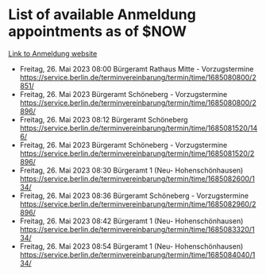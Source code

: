 # List of available Anmeldung appointments as of $NOW
[Link to Anmeldung website](https://service.berlin.de/terminvereinbarung/termin/tag.php?termin=1&anliegen[]=120686&dienstleisterlist=122210,122217,327316,122219,327312,122227,327314,122231,327346,122243,327348,122254,122252,329742,122260,329745,122262,329748,122271,327278,122273,327274,122277,327276,330436,122280,327294,122282,327290,122284,327292,122291,327270,122285,327266,122286,327264,122296,327268,150230,329760,122297,327286,122294,327284,122312,329763,122314,329775,122304,327330,122311,327334,122309,327332,317869,122281,327352,122279,329772,122283,122276,327324,122274,327326,122267,329766,122246,327318,122251,327320,122257,327322,122208,327298,122226,327300&herkunft=http%3A%2F%2Fservice.berlin.de%2Fdienstleistung%2F120686%2F)
- Freitag, 26. Mai 2023 08:00 Bürgeramt Rathaus Mitte - Vorzugstermine https://service.berlin.de/terminvereinbarung/termin/time/1685080800/2851/
- Freitag, 26. Mai 2023  Bürgeramt Schöneberg - Vorzugstermine https://service.berlin.de/terminvereinbarung/termin/time/1685080800/2896/
- Freitag, 26. Mai 2023 08:12 Bürgeramt Schöneberg https://service.berlin.de/terminvereinbarung/termin/time/1685081520/146/
- Freitag, 26. Mai 2023  Bürgeramt Schöneberg - Vorzugstermine https://service.berlin.de/terminvereinbarung/termin/time/1685081520/2896/
- Freitag, 26. Mai 2023 08:30 Bürgeramt 1 (Neu- Hohenschönhausen) https://service.berlin.de/terminvereinbarung/termin/time/1685082600/134/
- Freitag, 26. Mai 2023 08:36 Bürgeramt Schöneberg - Vorzugstermine https://service.berlin.de/terminvereinbarung/termin/time/1685082960/2896/
- Freitag, 26. Mai 2023 08:42 Bürgeramt 1 (Neu- Hohenschönhausen) https://service.berlin.de/terminvereinbarung/termin/time/1685083320/134/
- Freitag, 26. Mai 2023 08:54 Bürgeramt 1 (Neu- Hohenschönhausen) https://service.berlin.de/terminvereinbarung/termin/time/1685084040/134/
